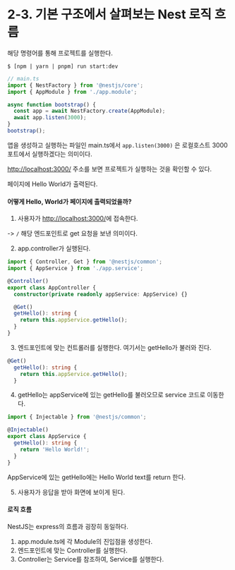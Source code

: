 # 2-3. 기본 구조에서 살펴보는 Nest 로직 흐름

해당 명령어를 통해 프로젝트를 실행한다.

```
$ [npm | yarn | pnpm] run start:dev
```

```typescript
// main.ts
import { NestFactory } from '@nestjs/core';
import { AppModule } from './app.module';

async function bootstrap() {
  const app = await NestFactory.create(AppModule);
  await app.listen(3000);
}
bootstrap();

```

앱을 생성하고 실행하는 파일인 main.ts에서 `app.listen(3000)` 은 로컬호스트 3000포트에서 실행하겠다는 의미이다.



[http://localhost:3000/](http://localhost:3000/) 주소를 보면 프로젝트가 실행하는 것을 확인할 수 있다.

페이지에 Hello World가 출력된다.



#### 어떻게 Hello, World가 페이지에 출력되었을까?

1. 사용자가 [http://localhost:3000/](http://localhost:3000/)에 접속한다.

\-> `/` 해당 엔드포인트로 get 요청을 보낸 의미이다.

2. &#x20;app.controller가 실행된다.

```typescript
import { Controller, Get } from '@nestjs/common';
import { AppService } from './app.service';

@Controller()
export class AppController {
  constructor(private readonly appService: AppService) {}

  @Get()
  getHello(): string {
    return this.appService.getHello();
  }
}

```

3. 엔드포인트에 맞는 컨트롤러를 실행한다. 여기서는 getHello가 불러와 진다.&#x20;

```typescript
@Get()
  getHello(): string {
    return this.appService.getHello();
  }
```

4. getHello는 appService에 있는 getHello를 불러오므로 service 코드로 이동한다.

```typescript
import { Injectable } from '@nestjs/common';

@Injectable()
export class AppService {
  getHello(): string {
    return 'Hello World!';
  }
}

```

AppService에 있는 getHello에는 Hello World text를 return 한다.

5. 사용자가 응답을 받아 화면에 보이게 된다.



#### 로직 흐름

NestJS는 express의 흐름과 굉장히 동일하다.

1. app.module.ts에 각 Module의 진입점을 생성한다.
2. 엔드포인트에 맞는 Controller를 실행한다.
3. Controller는 Service를 참조하여, Service를 실행한다.
